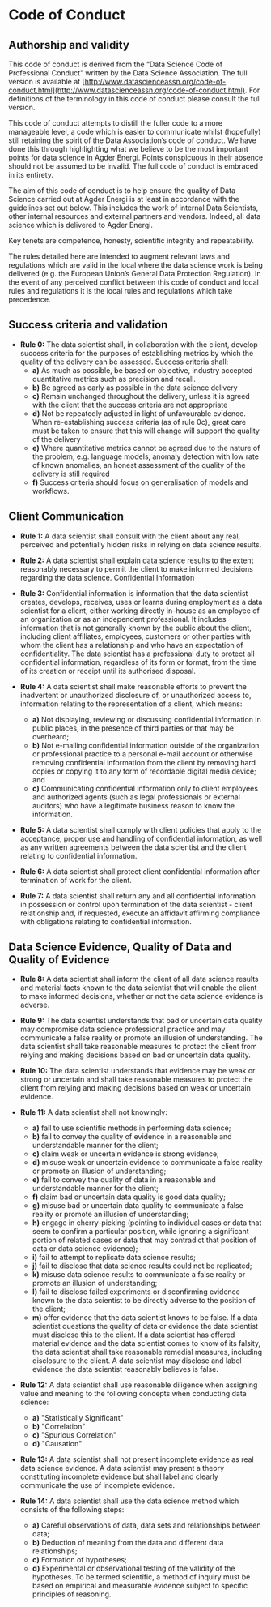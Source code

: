 # Code of Conduct

## Authorship and validity
This code of conduct is derived from the “Data Science Code of Professional Conduct” written by the Data Science Association. The full version is available at [http://www.datascienceassn.org/code-of-conduct.html](http://www.datascienceassn.org/code-of-conduct.html). For definitions of the terminology in this code of conduct please consult the full version.

This code of conduct attempts to distill the fuller code to a more manageable level, a code which is easier to communicate whilst (hopefully) still retaining the spirit of the Data Association’s code of conduct. We have done this through highlighting what we believe to be the most important points for data science in Agder Energi. Points conspicuous in their absence should not be assumed to be invalid. The full code of conduct is embraced in its entirety.

The aim of this code of conduct is to help ensure the quality of Data Science carried out at Agder Energi is at least in accordance with the guidelines set out below. This includes the work of internal Data Scientists, other internal resources and external partners and vendors. Indeed, all data science which is delivered to Agder Energi.

Key tenets are competence, honesty, scientific integrity and repeatability.

The rules detailed here are intended to augment relevant laws and regulations which are valid in the local where the data science work is being delivered (e.g. the European Union’s General Data Protection Regulation). In the event of any perceived conflict between this code of conduct and local rules and regulations it is the local rules and regulations which take precedence. 

## Success criteria and validation

* **Rule 0:** The data scientist shall, in collaboration with the client, develop success criteria for the purposes of establishing metrics by which the quality of the delivery can be assessed. Success criteria shall:
  * **a)**	As much as possible, be based on objective, industry accepted quantitative metrics such as precision and recall.
  * **b)**	Be agreed as early as possible in the data science delivery
  * **c)**	Remain unchanged throughout the delivery, unless it is agreed with the client that the success criteria are not appropriate
  * **d)**	Not be repeatedly adjusted in light of unfavourable evidence. When re-establishing success criteria (as of rule 0c), great care must be taken to ensure that this will change will support the quality of the delivery
  * **e)**	Where quantitative metrics cannot be agreed due to the nature of the problem, e.g. language models, anomaly detection with low rate of known anomalies, an honest assessment of the quality of the delivery is still required
  * **f)**	Success criteria should focus on generalisation of models and workflows.

## Client Communication

* **Rule 1:** A data scientist shall consult with the client about any real, perceived and potentially hidden risks in relying on data science results.

* **Rule 2:** A data scientist shall explain data science results to the extent reasonably necessary to permit the client to make informed decisions regarding the data science.
Confidential Information

* **Rule 3:** Confidential information is information that the data scientist creates, develops, receives, uses or learns during employment as a data scientist for a client, either working directly in-house as an employee of an organization or as an independent professional. It includes information that is not generally known by the public about the client, including client affiliates, employees, customers or other parties with whom the client has a relationship and who have an expectation of confidentiality. The data scientist has a professional duty to protect all confidential information, regardless of its form or format, from the time of its creation or receipt until its authorised disposal.

* **Rule 4:** A data scientist shall make reasonable efforts to prevent the inadvertent or unauthorized disclosure of, or unauthorized access to, information relating to the representation of a client, which means:
  * **a)** Not displaying, reviewing or discussing confidential information in public places, in the presence of third parties or that may be overheard;
  * **b)** Not e-mailing confidential information outside of the organization or professional practice to a personal e-mail account or otherwise removing confidential information from the client by removing hard copies or copying it to any form of recordable digital media device; and
  * **c)** Communicating confidential information only to client employees and authorized agents (such as legal professionals or external auditors) who have a legitimate business reason to know the information.

* **Rule 5:** A data scientist shall comply with client policies that apply to the acceptance, proper use and handling of confidential information, as well as any written agreements between the data scientist and the client relating to confidential information.

* **Rule 6:** A data scientist shall protect client confidential information after termination of work for the client.
* **Rule 7:** A data scientist shall return any and all confidential information in possession or control upon termination of the data scientist - client relationship and, if requested, execute an affidavit affirming compliance with obligations relating to confidential information.

## Data Science Evidence, Quality of Data and Quality of Evidence

* **Rule 8:** A data scientist shall inform the client of all data science results and material facts known to the data scientist that will enable the client to make informed decisions, whether or not the data science evidence is adverse.

* **Rule 9:** The data scientist understands that bad or uncertain data quality may compromise data science professional practice and may communicate a false reality or promote an illusion of understanding. The data scientist shall take reasonable measures to protect the client from relying and making decisions based on bad or uncertain data quality.

* **Rule 10:** The data scientist understands that evidence may be weak or strong or uncertain and shall take reasonable measures to protect the client from relying and making decisions based on weak or uncertain evidence.

* **Rule 11:** A data scientist shall not knowingly:
  * **a)** fail to use scientific methods in performing data science;
  * **b)** fail to convey the quality of evidence in a reasonable and understandable manner for the client;
  * **c)** claim weak or uncertain evidence is strong evidence;
  * **d)** misuse weak or uncertain evidence to communicate a false reality or promote an illusion of understanding;
  * **e)** fail to convey the quality of data in a reasonable and understandable manner for the client;
  * **f)** claim bad or uncertain data quality is good data quality;
  * **g)** misuse bad or uncertain data quality to communicate a false reality or promote an illusion of understanding;
  * **h)** engage in cherry-picking (pointing to individual cases or data that seem to confirm a particular position, while ignoring a significant portion of related cases or data that may contradict that position of data or data science evidence);
  * **i)** fail to attempt to replicate data science results;
  * **j)** fail to disclose that data science results could not be replicated;
  * **k)** misuse data science results to communicate a false reality or promote an illusion of understanding;
  * **l)** fail to disclose failed experiments or disconfirming evidence known to the data scientist to be directly adverse to the position of the client;
  * **m)** offer evidence that the data scientist knows to be false. If a data scientist questions the quality of data or evidence the data scientist must disclose this to the client. If a data scientist has offered material evidence and the data scientist comes to know of its falsity, the data scientist shall take reasonable remedial measures, including disclosure to the client. A data scientist may disclose and label evidence the data scientist reasonably believes is false.

* **Rule 12:** A data scientist shall use reasonable diligence when assigning value and meaning to the following concepts when conducting data science:
  * **a)** "Statistically Significant"
  * **b)** "Correlation"
  * **c)** "Spurious Correlation"
  * **d)** "Causation"

* **Rule 13:** A data scientist shall not present incomplete evidence as real data science evidence. A data scientist may present a theory constituting incomplete evidence but shall label and clearly communicate the use of incomplete evidence.

* **Rule 14:** A data scientist shall use the data science method which consists of the following steps:
  * **a)** Careful observations of data, data sets and relationships between data;
  * **b)** Deduction of meaning from the data and different data relationships;
  * **c)** Formation of hypotheses;
  * **d)** Experimental or observational testing of the validity of the hypotheses. To be termed scientific, a method of inquiry must be based on empirical and measurable evidence subject to specific principles of reasoning.
